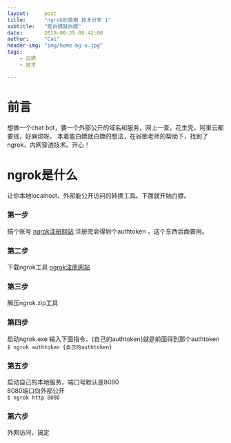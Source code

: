 ```yaml
---
layout:     post
title:      "ngrok的使用 技术分享 1"
subtitle:   "能白嫖就白嫖"
date:       2019-06-25 08:42:00
author:     "Cai"
header-img: "img/home-bg-o.jpg"
tags:
    - 白嫖
    - 技术

---
```

# 前言
想做一个chat bot，要一个外部公开的域名和服务，网上一查，花生壳，阿里云都要钱，好麻烦呀。
本着能白嫖就白嫖的想法，在谷歌老师的帮助下，找到了ngrok，内网穿透技术。开心！

# ngrok是什么
让你本地localhost，外部能公开访问的转换工具。下面就开始白嫖。
### 第一步
搞个账号   [ngrok注册网站](https://dashboard.ngrok.com/signup)
注册完会得到个authtoken ，这个东西后面要用。
### 第二步
下载ngrok工具  [ngrok注册网站](https://ngrok.com/download)
### 第三步
解压ngrok.zip工具
### 第四步
启动ngrok.exe
输入下面指令，{自己的authtoken}就是前面得到那个authtoken<br>
`$ ngrok authtoken {自己的authtoken}`
### 第五步
启动自己的本地服务，端口号默认是8080<br>
8080端口向外部公开<br>
`$ ngrok http 8080`

### 第六步
外网访问，搞定
